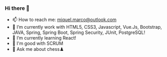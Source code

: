 ### Hi there 👋

- 📫 How to reach me: miquel.marco@outlook.com
- 🔭 I’m currently work with HTML5, CSS3, Javascript, Vue.Js, Bootstrap, JAVA, Spring, Spring Boot, Spring Security, JUnit, PostgreSQL!
- 🌱 I’m currently learning React!
- 👯 I'm good with SCRUM
- 💬 Ask me about chess♟️
<!--
**miquelmarco/miquelmarco** is a ✨ _special_ ✨ repository because its `README.md` (this file) appears on your GitHub profile.

Here are some ideas to get you started:

- 🔭 I’m currently working on ...
- 🌱 I’m currently learning ...
- 👯 I’m looking to collaborate on ...
- 🤔 I’m looking for help with ...
- 💬 Ask me about ...
- 📫 How to reach me: ...
- 😄 Pronouns: ...
- ⚡ Fun fact: ...
-->
